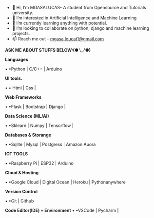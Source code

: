 - 👋 Hi, I’m MGASALUCAS- A student from Opensource and Tutorials university.
- 👀 I’m interested in Artificial Intelligence and Machine Learning
- 🌱 I’m currently learning anything with potential. 
- 💞️ I’m looking to collaborate on python, django and machine learning projects.
- 📫 Reach me out - mgasa.loucat1@gmail.com

<!---
MGASALUCAS/MGASALUCAS is a ✨ special ✨ repository because its `README.md` (this file) appears on your GitHub profile.
You can click the Preview link to take a look at your changes.
--->
**ASK ME ABOUT STUFFS BELOW:(●'◡'●)**


**Languages**

 • •Python | C/C++ | Arduino


**UI tools.**

 • • Html | Css |

**Web Frameworks**

 • •Flask | Bootstrap  | Django |


**Data Science (ML/AI)**

 • •Sklearn | Numpy | Tensorflow | 

**Databases & Storange**

 • •Sqlite | Mysql | Postgress | Amazon Auora

**IOT TOOLS**

 • •Raspberry Pi | ESP32 | Arduino

**Cloud & Hosting**

 • •Google Cloud | Digital Ocean | Heroku | Pythonanywhere

**Version Control**

 • •Git | Github

**Code Editor(IDE) + Environment**
 • •VSCode | Pycharm |
